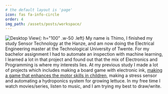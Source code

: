 ```yaml
---
# the default layout is 'page'
icon: fas fa-info-circle
order: 4
img_path: /assets/posts/workspace/
---
```


![Desktop View](workspace.jpg){: h="100" .w-50 .left}
My name is Thimo, I finished my study Sensor Technology at the Hanze, and am now doing the Electrical Engineering master at the Technological University of Twente.
For my bachelor assignment I had to automate an inspection with machine learning, I learned a lot in that project and found out that the mix of Electronics and Programming is where my interests lies.
At my previous study I made a lot of projects which includes making a board game with electronic ink, [making a game that enhances the motor skills in children](https://www.hanze.nl/en/programmes/full-time/bachelor/electrical-and-electronic-engineering-sensor-technology/projects-with-impact/project-story-olena-chashchina-and-tim-heubnen), making a stress sensor and automating a hydroponics system for growing lettuce.
In my free time I watch movies/series, listen to music, and I am trying my best to draw/write.

